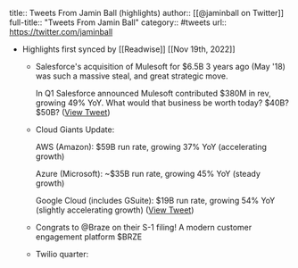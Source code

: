 title:: Tweets From Jamin Ball (highlights)
author:: [[@jaminball on Twitter]]
full-title:: "Tweets From Jamin Ball"
category:: #tweets
url:: https://twitter.com/jaminball

- Highlights first synced by [[Readwise]] [[Nov 19th, 2022]]
	- Salesforce's acquisition of Mulesoft for $6.5B 3 years ago (May '18) was such a massive steal, and great strategic move.
	  
	  In Q1 Salesforce announced Mulesoft contributed $380M in rev, growing 49% YoY. What would that business be worth today? $40B? $50B? ([View Tweet](https://twitter.com/jaminball/status/1400488972686565378))
	- Cloud Giants Update:
	  
	  AWS (Amazon): $59B run rate, growing 37% YoY (accelerating growth)
	  
	  Azure (Microsoft): ~$35B run rate, growing 45% YoY (steady growth)
	  
	  Google Cloud (includes GSuite): $19B run rate, growing 54% YoY (slightly accelerating growth) ([View Tweet](https://twitter.com/jaminball/status/1421101270551699459))
	- Congrats to @Braze on their S-1 filing! A modern customer engagement platform $BRZE
	- Twilio quarter: